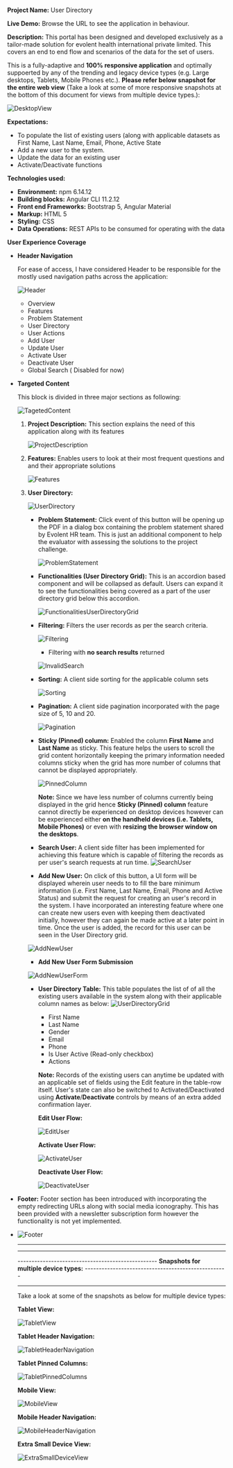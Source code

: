 **Project Name:** User Directory

**Live Demo:** Browse the URL <ToBeHostedUrl> to see the application in
behaviour.

**Description:** This portal has been designed and developed exclusively as a tailor-made solution for evolent health international private limited. This covers an end to end flow and scenarios of the data for the set of users.

This is a fully-adaptive and **100% responsive application** and optimally suppoerted by any of the trending and legacy device types (e.g. Large desktops, Tablets, Mobile Phones etc.). **Please refer below snapshot for the entire web view** (Take a look at some of more responsive snapshots at the bottom of this document for views from multiple device types.):

![DesktopView](https://raw.githubusercontent.com/Birthare/evolent-health/master/src/assets/images-document/FullView/DesktopView.jpg)

**Expectations:**
   - To populate the list of existing users (along with applicable datasets as First Name, Last Name, Email, Phone, Active State
   - Add a new user to the system.
   - Update the data for an existing user
   - Activate/Deactivate functions

**Technologies used:**
   - **Environment:** npm 6.14.12
   - **Building blocks:** Angular CLI 11.2.12
   - **Front end Frameworks:** Bootstrap 5, Angular Material
   - **Markup:** HTML 5
   - **Styling:** CSS
   - **Data Operations:** REST APIs to be consumed for operating with the data

**User Experience Coverage**
- **Header Navigation**

    For ease of access, I have considered Header to be responsible for the mostly used navigation paths across the application:
    
    ![Header](https://raw.githubusercontent.com/Birthare/evolent-health/master/src/assets/images-document/Header.JPG)

   - Overview
   - Features
   - Problem Statement
   - User Directory
   - User Actions
   - Add User
   - Update User
   - Activate User
   - Deactivate User
   - Global Search ( Disabled for now)


- **Targeted Content**

    This block is divided in three major sections as following:

    ![TagetedContent](https://raw.githubusercontent.com/Birthare/evolent-health/master/src/assets/images-document/TargetedContent(Middle).png)

   1. **Project Description:** This section explains the need of this application along with its features
      
      ![ProjectDescription](https://raw.githubusercontent.com/Birthare/evolent-health/master/src/assets/images-document/ProjectDescription.JPG)
      
   3. **Features:** Enables users to look at their most frequent questions and and their appropriate solutions
   
      ![Features](https://raw.githubusercontent.com/Birthare/evolent-health/master/src/assets/images-document/Features.JPG)
      
   4. **User Directory:**
      
        ![UserDirectory](https://raw.githubusercontent.com/Birthare/evolent-health/master/src/assets/images-document/UserDirectory.JPG)
        
      - **Problem Statement:** Click event of this button will be opening up the PDF in a dialog box containing the problem statement shared by Evolent HR team. This is just an additional component to help the evaluator with assessing the solutions to the project challenge.
      
        ![ProblemStatement](https://raw.githubusercontent.com/Birthare/evolent-health/master/src/assets/images-document/ProblemStatement.JPG)
        
      - **Functionalities (User Directory Grid):** This is an accordion based component and will be collapsed as default. Users can expand it to see the functionalities being covered as a part of the user directory grid below this accordion.
      
        ![FunctionalitiesUserDirectoryGrid](https://raw.githubusercontent.com/Birthare/evolent-health/master/src/assets/images-document/FunctionalitiesUserDirectoryGrid.JPG)
      - **Filtering:** Filters the user records as per the search criteria.
      
        ![Filtering](https://raw.githubusercontent.com/Birthare/evolent-health/master/src/assets/images-document/Filtering.JPG)
        
        - Filtering with **no search results** returned
        
        ![InvalidSearch](https://raw.githubusercontent.com/Birthare/evolent-health/master/src/assets/images-document/InvalidSearch.JPG)
        
      - **Sorting:** A client side sorting for the applicable column sets
      
        ![Sorting](https://raw.githubusercontent.com/Birthare/evolent-health/master/src/assets/images-document/Sorting.JPG)
        
      - **Pagination:** A client side pagination incorporated with the page size of 5, 10 and 20.
      
        ![Pagination](https://raw.githubusercontent.com/Birthare/evolent-health/master/src/assets/images-document/Pagination.JPG)
        
      - **Sticky (Pinned) column:** Enabled the column **First Name** and **Last Name** as sticky. This feature helps the users to scroll the grid content horizontally keeping the primary information needed columns sticky when the grid has more number of columns that cannot be displayed appropriately.
      
        ![PinnedColumn](https://raw.githubusercontent.com/Birthare/evolent-health/master/src/assets/images-document/PinnedColumn.JPG)

        **Note:** Since we have less number of columns currently being displayed in the grid hence **Sticky (Pinned) column** feature cannot directly be experienced on desktop devices however can be experienced either **on the handheld devices (i.e. Tablets, Mobile Phones)** or even with **resizing the browser window on the desktops**.

      - **Search User:** A client side filter has been implemented for achieving this feature which is capable of filtering the records as per user's search requests at run time.
        ![SearchUser](https://raw.githubusercontent.com/Birthare/evolent-health/master/src/assets/images-document/SearchUser.JPG)
      - **Add New User:** On click of this button, a UI form will be displayed wherein user needs to to fill the bare minimum information (i.e. First Name, Last Name, Email, Phone and Active Status) and submit the request for creating an user's record in the system. I have incorporated an interesting feature where one can create new users even with keeping them deactivated initially, however they can again be made active at a later point in time. Once the user is added, the record for this user can be seen in the User Directory grid.
      
      ![AddNewUser](https://raw.githubusercontent.com/Birthare/evolent-health/master/src/assets/images-document/AddNewUser.JPG)
      
      - **Add New User Form Submission**
      
      ![AddNewUserForm](https://raw.githubusercontent.com/Birthare/evolent-health/master/src/assets/images-document/AddNewUserForm.JPG)
      - **User Directory Table:** This table populates the list of of all the existing users available in the system along with their applicable column names as below:
        ![UserDirectoryGrid](https://raw.githubusercontent.com/Birthare/evolent-health/master/src/assets/images-document/UserDirectoryGrid.JPG)
        - First Name
        - Last Name
        - Gender
        - Email
        - Phone
        - Is User Active (Read-only checkbox)
        - Actions

        **Note:** Records of the existing users can anytime be updated with an applicable set of fields using the Edit feature in the table-row itself. User's state can also be switched to Activated/Deactivated using **Activate**/**Deactivate** controls by means of an extra added confirmation layer.
        
        **Edit User Flow:**
        
        ![EditUser](https://raw.githubusercontent.com/Birthare/evolent-health/master/src/assets/images-document/EditUser.JPG)
        
        **Activate User Flow:**
        
        ![ActivateUser](https://raw.githubusercontent.com/Birthare/evolent-health/master/src/assets/images-document/ActivateUser.JPG)
        
        **Deactivate User Flow:**
        
        ![DeactivateUser](https://raw.githubusercontent.com/Birthare/evolent-health/master/src/assets/images-document/DeactivateUser.JPG)


- **Footer:** Footer section has been introduced with incorporating the empty redirecting URLs along with social media iconography. This has been provided with a newsletter subscription form however the functionality is not yet implemented.
- 
  ![Footer](https://raw.githubusercontent.com/Birthare/evolent-health/master/src/assets/images-document/Footer.JPG)
  
  -----------------------------------------------------------------------------------------------------------------------------------------------
  
  -----------------------------------------------------------------------------------------------------------------------------------------------
  
  -------------------------------------------------- **Snapshots for multiple device types:** ---------------------------------------------------
  
  -----------------------------------------------------------------------------------------------------------------------------------------------
  
  Take a look at some of the snapshots as below for multiple device types:
  
  **Tablet View:**
  
  ![TabletView](https://raw.githubusercontent.com/Birthare/evolent-health/master/src/assets/images-document/FullView/TabletView.jpg)

  **Tablet Header Navigation:**
  
  ![TabletHeaderNavigation](https://raw.githubusercontent.com/Birthare/evolent-health/master/src/assets/images-document/FullView/TabletHeaderNavigation.jpg)

  **Tablet Pinned Columns:**
  
  ![TabletPinnedColumns](https://raw.githubusercontent.com/Birthare/evolent-health/master/src/assets/images-document/FullView/TabletPinnedColumns.jpg)

  **Mobile View:**
  
  ![MobileView](https://raw.githubusercontent.com/Birthare/evolent-health/master/src/assets/images-document/FullView/MobileView.jpg)

  **Mobile Header Navigation:**
  
  ![MobileHeaderNavigation](https://raw.githubusercontent.com/Birthare/evolent-health/master/src/assets/images-document/FullView/MobileHeaderNavigation.jpg)

  **Extra Small Device View:**
  
  ![ExtraSmallDeviceView](https://raw.githubusercontent.com/Birthare/evolent-health/master/src/assets/images-document/FullView/ExtraSmallDeviceView.jpg)
